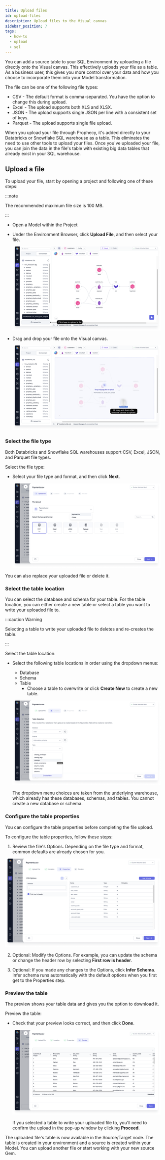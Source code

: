 ```yaml
---
title: Upload files
id: upload-files
description: Upload files to the Visual canvas
sidebar_position: 7
tags:
  - how-to
  - upload
  - sql
---
```


You can add a source table to your SQL Environment by uploading a file directly onto the Visual canvas. This effectively uploads your file as a table. As a business user, this gives you more control over your data and how you choose to incorporate them into your Model transformation.

The file can be one of the following file types:

- CSV - The default format is comma-separated. You have the option to change this during upload.
- Excel - The upload supports both XLS and XLSX.
- JSON - The upload supports single JSON per line with a consistent set of keys.
- Parquet - The upload supports single file upload.

When you upload your file through Prophecy, it's added directly to your Databricks or Snowflake SQL warehouse as a table. This eliminates the need to use other tools to upload your files. Once you've uploaded your file, you can join the data in the file's table with existing big data tables that already exist in your SQL warehouse.

## Upload a file

To upload your file, start by opening a project and following one of these steps:

:::note

The recommended maximum file size is 100&nbsp;MB.

:::

- Open a Model within the Project
- Under the Environment Browser, click **Upload File**, and then select your file.

  ![Upload file from your folders](img/upload-file-source.png)

- Drag and drop your file onto the Visual canvas.

  ![Upload file by dragging and dropping](img/upload-file-drag-drop.png)

### Select the file type

Both Databricks and Snowflake SQL warehouses support CSV, Excel, JSON, and Parquet file types.

Select the file type:

- Select your file type and format, and then click **Next**.

  ![Select your file type and format](img/upload-file-type-format.png)

You can also replace your uploaded file or delete it.

### Select the table location

You can select the database and schema for your table. For the table location, you can either create a new table or select a table you want to write your uploaded file to.

:::caution Warning

Selecting a table to write your uploaded file to deletes and re-creates the table.

:::

Select the table location:

- Select the following table locations in order using the dropdown menus:

  - Database
  - Schema
  - Table
    - Choose a table to overwrite or click **Create New** to create a new table.

  ![Select the table location](img/upload-file-location.png)

  The dropdown menu choices are taken from the underlying warehouse, which already has these databases, schemas, and tables. You cannot create a new database or schema.

### Configure the table properties

You can configure the table properties before completing the file upload.

To configure the table properties, follow these steps:

1. Review the file's Options. Depending on the file type and format, common defaults are already chosen for you.

![Configure the table properties](img/upload-file-properties.png)

2. Optional: Modify the Options. For example, you can update the schema or change the header row by selecting **First row is header**.

3. Optional: If you made any changes to the Options, click **Infer Schema**. Infer schema runs automatically with the default options when you first get to the Properties step.

### Preview the table

The preview shows your table data and gives you the option to download it.

Preview the table:

- Check that your preview looks correct, and then click **Done**.

  ![Preview the table](img/upload-file-preview.png)

  If you selected a table to write your uploaded file to, you'll need to confirm the upload in the pop-up window by clicking **Proceed**.

The uploaded file's table is now available in the Source/Target node. The table is created in your environment and a source is created within your Model. You can upload another file or start working with your new source Gem.
